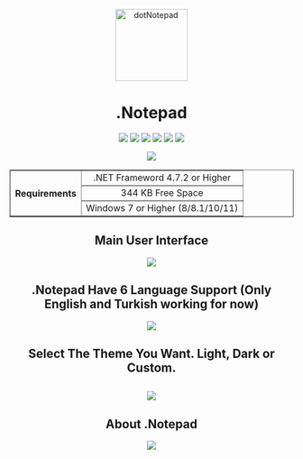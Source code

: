 <p align="center"> 
  <a href="https://dotnotepad.github.io/"> <img src="https://raw.githubusercontent.com/AlperAkca79/dotNotepad/master/Assets/dotNotePad_icon.ico" height="128" width="128" alt="dotNotepad">  </a>
</p>

<h1 align="center"> <b> .Notepad </b> </h1>

<p align="center">
  <a href="https://github.com/AlperAkca79/dotNotepad/issues"><img src="https://img.shields.io/github/issues/AlperAkca79/dotNotepad?style=flat-square"></a>
  <a href="https://github.com/AlperAkca79/dotNotepad/network/members"><img src="https://img.shields.io/github/forks/AlperAkca79/dotNotepad?style=flat-square"></a>
  <a href="https://github.com/AlperAkca79/dotNotepad/stargazers"><img src="https://img.shields.io/github/stars/AlperAkca79/dotNotepad?style=flat-square"></a>
  <a href="https://github.com/AlperAkca79/dotNotepad/blob/master/LICENSE"><img src="https://img.shields.io/github/license/AlperAkca79/dotNotepad?style=flat-square"></a>
  <a href="https://github.com/AlperAkca79/dotNotepad/releaseshttps://github.com/AlperAkca79/dotNotepad/releases"><img src="https://img.shields.io/github/downloads/AlperAkca79/dotNotepad/total?label=downloads&style=flat-square"></a>
  <a href="https://github.com/AlperAkca79/dotNotepad/releases"><img src="https://img.shields.io/badge/Size-344%20KB-yellow?style=flat-square&logo=appveyor"></a>
</p>
<p align="center">
  <a href="https://dotnotepad.github.io/"><img src="https://img.shields.io/badge/OFFICIAL%20WEBSITE-VISIT-lightgray?style=for-the-badge&logo=appveyor"></a>
</p>
 
<table border="1" align="center">
  <tr align="center">
    <th rowspan="3"> Requirements </th>
    <td> .NET Frameword 4.7.2 or Higher </td>
  </tr>
  <tr align="center">
    <td> 344 KB Free Space </td>
  </tr>
  <tr align="center">
    <td> Windows 7 or Higher (8/8.1/10/11) </td>
  </tr>
</table>

<h2 align="center"> <b> Main User Interface </b> </h2>
<p align="center">
  <img src="https://user-images.githubusercontent.com/91411319/200133739-879a881d-4da6-490c-91db-2f69fa3b1d53.png">
</p>

<h2 align="center"> <b> .Notepad Have 6 Language Support (Only English and Turkish working for now) </b> </h2>
<p align="center">
  <img src="https://user-images.githubusercontent.com/91411319/200133537-b7f0e002-d2f3-49e6-bf7d-666797165ef9.png">
</p>

<h2 align="center"> <b> Select The Theme You Want. Light, Dark or Custom. </b> <h2>
<p align="center">
  <img src="https://user-images.githubusercontent.com/91411319/200134342-87852b41-02b3-4d88-9a6d-149a39dba8aa.png">
</p>

<h2 align="center"><b> About .Notepad </b></h2>
<p align="center">
  <img src="https://user-images.githubusercontent.com/91411319/200133460-c48854b1-997c-4b55-b244-0813a6cf6ba9.png">
</p>
